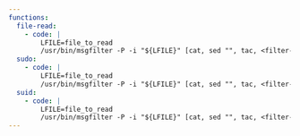 ```yaml
---
functions:
  file-read:
    - code: |
        LFILE=file_to_read
        /usr/bin/msgfilter -P -i "${LFILE}" [cat, sed "", tac, <filter-name>]
  sudo:
    - code: |
        LFILE=file_to_read
        /usr/bin/msgfilter -P -i "${LFILE}" [cat, sed "", tac, <filter-name>]
  suid:
    - code: |
        LFILE=file_to_read
        /usr/bin/msgfilter -P -i "${LFILE}" [cat, sed "", tac, <filter-name>]
---
```

